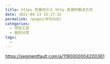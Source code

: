 ```yaml
---
title: https 页面中引入 http 资源的解决方式
date: 2021-04-23 15:17:32
permalink: /pages/07b3a5/
categories:
  - 项目工具
  - 我的分享
tags:
  -
---
```



https://segmentfault.com/a/1190000004200361


